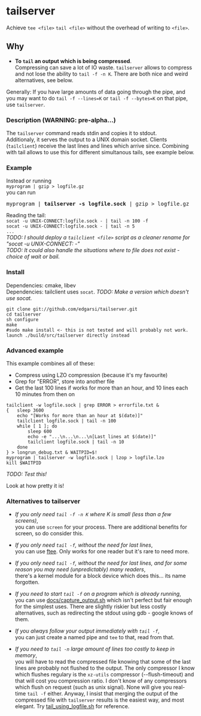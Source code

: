 tailserver
==========

Achieve `tee <file>` `tail <file>` without the overhead of writing to `<file>`.

## Why
* **To `tail` an output which is being compressed**.  
Compressing can save a lot of IO waste. `tailserver` allows to compress and not lose the ability to `tail -f -n K`.
There are both nice and weird alternatives, see below.

Generally: If you have large amounts of data going through the pipe, and you may want to do 
`tail -f --lines=K` or `tail -f --bytes=K` on that pipe, use `tailserver`.

### Description (WARNING: pre-alpha...)
The `tailserver` command reads stdin and copies it to stdout.  
Additionaly, it serves the output to a UNIX domain socket. Clients (`tailclient`) receive the last lines
and lines which arrive since. Combining with tail allows to use this for different simultanous tails, see example below.

### Example
Instead or running  
`myprogram | gzip > logfile.gz`  
you can run  
<pre style="display: inline">myprogram | <b>tailserver -s logfile.sock</b> | gzip > logfile.gz</pre>

Reading the tail:  
`socat -u UNIX-CONNECT:logfile.sock - | tail -n 100 -f`  
`socat -u UNIX-CONNECT:logfile.sock - | tail -n 5`  
`...`  
*TODO: I should deploy a `tailclient <file>` script as a cleaner rename for "socat -u UNIX-CONNECT:<file> -"*  
*TODO: It could also handle the situations where to file does not exist - choice of wait or bail.*  

### Install
Dependencies: cmake, libev  
Dependencies: tailclient uses `socat`. *TODO: Make a version which doesn't use socat.* 
```
git clone git://github.com/edgarsi/tailserver.git
cd tailserver
sh configure
make
#sudo make install <- this is not tested and will probably not work. launch ./build/src/tailserver directly instead
```

### Advanced example 
This example combines all of these:
* Compress using LZO compression (because it's my favourite)
* Grep for "ERROR", store into another file
* Get the last 100 lines if works for more than an hour, and 10 lines each 10 minutes from then on 

```
tailclient -w logfile.sock | grep ERROR > errorfile.txt &
{	sleep 3600
	echo "[Works for more than an hour at $(date)]"
	tailclient logfile.sock | tail -n 100
	while [ 1 ]; do
		sleep 600
		echo -e "...\n...\n...\n[Last lines at $(date)]"
		tailclient logfile.sock | tail -n 10
	done
} > longrun_debug.txt & WAITPID=$!
myprogram | tailserver -w logfile.sock | lzop > logfile.lzo
kill $WAITPID
```
*TODO: Test this!*

Look at how pretty it is!

### Alternatives to tailserver
* *If you only need `tail -f -n K` where K is small (less than a few screens)*,  
	you can use `screen` for your process.
	There are additional benefits for screen, so do consider this.

* *If you only need `tail -f`, without the need for last lines*,  
	you can use [ftee](http://stackoverflow.com/questions/7360473/linux-non-blocking-fifo-on-demand-logging). 
	Only works for one reader but it's rare to need more.
* *If you only need `tail -f`, without the need for last lines, and for some reason you may need
	(unpredictably)  many readers*,  
	there's a kernel module for a block device which does this... its name forgotten.

* *If you need to start `tail -f` on a program which is already running*,  
	you can use [docs/capture_output.sh](capture_output.sh) which isn't perfect but fair enough for the simplest uses.
	There are slightly riskier but less costly alternatives, such as redirecting the stdout using gdb - google knows of them.

* *If you always follow your output _immediately_ with `tail -f`*,  
	you can just create a named pipe and `tee` to that, read from that.

* *If you need to `tail -n` large amount of lines too costly to keep in memory*,  
	you will have to read the compressed file knowing that some of the last lines are probably not flushed to the output. 
	The only compressor I know which flushes regulary is the `xz-utils` compressor (--flush-timeout) and that will cost you compression ratio. 
	I don't know of any compressors which flush on request (such as unix signal). None will give you real-time `tail -f` either. 
	Anyway, I insist that merging the output of the compressed file with `tailserver` results is the easiest way, and most elegant.
	Try [tail_using_logfile.sh](tail_using_logfile.sh) for reference.




